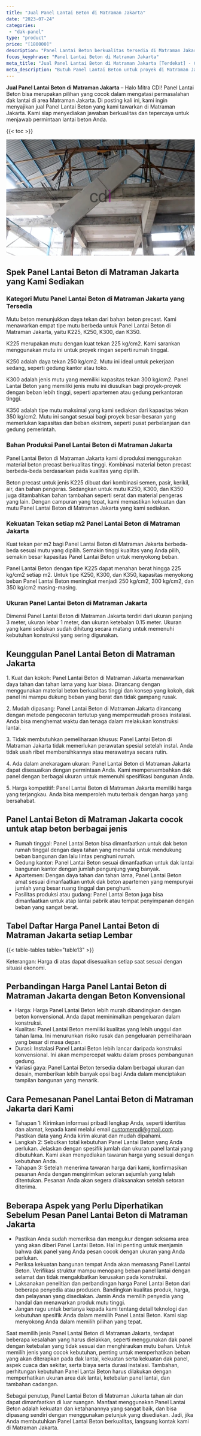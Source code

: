```yaml
---
title: "Jual Panel Lantai Beton di Matraman Jakarta"
date: "2023-07-24"
categories:
 - "dak-panel"
type: "product"
price: "[180000]"
description: "Panel Lantai Beton berkualitas tersedia di Matraman Jakarta. Solusi ideal untuk proyek konstruksi dengan standar terbaik, Panel Lantai Beton memberikan kekuatan maksimal untuk proyek pembangunan. Konsultasi gratis."
focus_keyphrase: "Panel Lantai Beton di Matraman Jakarta"
meta_title: "Jual Panel Lantai Beton di Matraman Jakarta [Terdekat] - CDI"
meta_description: "Butuh Panel Lantai Beton untuk proyek di Matraman Jakarta?. Tersedia Panel Lantai Beton premium untuk pembangunan. Penawaran spesial hanya di sini."
---
```


**Jual Panel Lantai Beton di Matraman Jakarta** – Halo Mitra CDI! Panel Lantai Beton bisa merupakan pilihan yang cocok dalam mengatasi permasalahan dak lantai di area Matraman Jakarta. Di posting kali ini, kami ingin menyajikan jual Panel Lantai Beton yang kami tawarkan di Matraman Jakarta. Kami siap menyediakan jawaban berkualitas dan tepercaya untuk menjawab permintaan lantai beton Anda.

{{< toc >}}

![Jual Panel Lantai Beton di Matraman Jakarta](/images/dak-panel/dak-panel-31.jpg)

## Spek Panel Lantai Beton di Matraman Jakarta yang Kami Sediakan

### Kategori Mutu Panel Lantai Beton di Matraman Jakarta yang Tersedia

Mutu beton menunjukkan daya tekan dari bahan beton precast. Kami menawarkan empat tipe mutu berbeda untuk Panel Lantai Beton di Matraman Jakarta, yaitu K225, K250, K300, dan K350.

K225 merupakan mutu dengan kuat tekan 225 kg/cm2. Kami sarankan menggunakan mutu ini untuk proyek ringan seperti rumah tinggal.

K250 adalah daya tekan 250 kg/cm2. Mutu ini ideal untuk pekerjaan sedang, seperti gedung kantor atau toko.

K300 adalah jenis mutu yang memiliki kapasitas tekan 300 kg/cm2. Panel Lantai Beton yang memiliki jenis mutu ini diusulkan bagi proyek-proyek dengan beban lebih tinggi, seperti apartemen atau gedung perkantoran tinggi.

K350 adalah tipe mutu maksimal yang kami sediakan dari kapasitas tekan 350 kg/cm2. Mutu ini sangat sesuai bagi proyek besar-besaran yang memerlukan kapasitas dan beban ekstrem, seperti pusat perbelanjaan dan gedung pemerintah.

### Bahan Produksi Panel Lantai Beton di Matraman Jakarta

Panel Lantai Beton di Matraman Jakarta kami diproduksi menggunakan material beton precast berkualitas tinggi. Kombinasi material beton precast berbeda-beda berdasarkan pada kualitas yang dipilih.

Beton precast untuk jenis K225 dibuat dari kombinasi semen, pasir, kerikil, air, dan bahan pengeras. Sedangkan untuk mutu K250, K300, dan K350 juga ditambahkan bahan tambahan seperti serat dan material pengeras yang lain. Dengan campuran yang tepat, kami memastikan kekuatan dan mutu Panel Lantai Beton di Matraman Jakarta yang kami sediakan.

### Kekuatan Tekan setiap m2 Panel Lantai Beton di Matraman Jakarta

Kuat tekan per m2 bagi Panel Lantai Beton di Matraman Jakarta berbeda-beda sesuai mutu yang dipilih. Semakin tinggi kualitas yang Anda pilih, semakin besar kapasitas Panel Lantai Beton untuk menyokong beban.

Panel Lantai Beton dengan tipe K225 dapat menahan berat hingga 225 kg/cm2 setiap m2. Untuk tipe K250, K300, dan K350, kapasitas menyokong beban Panel Lantai Beton meningkat menjadi 250 kg/cm2, 300 kg/cm2, dan 350 kg/cm2 masing-masing.

### Ukuran Panel Lantai Beton di Matraman Jakarta

Dimensi Panel Lantai Beton di Matraman Jakarta terdiri dari ukuran panjang 3 meter, ukuran lebar 1 meter, dan ukuran ketebalan 0.15 meter. Ukuran yang kami sediakan sudah dihitung secara matang untuk memenuhi kebutuhan konstruksi yang sering digunakan.

## Keunggulan Panel Lantai Beton di Matraman Jakarta

1\.  Kuat dan kokoh: Panel Lantai Beton di Matraman Jakarta menawarkan daya tahan dan tahan lama yang luar biasa. Dirancang dengan menggunakan material beton berkualitas tinggi dan konsep yang kokoh, dak panel ini mampu dukung beban yang berat dan tidak gampang rusak.

2\.  Mudah dipasang: Panel Lantai Beton di Matraman Jakarta dirancang dengan metode pengecoran tertutup yang mempermudah proses instalasi. Anda bisa menghemat waktu dan tenaga dalam melakukan konstruksi lantai.

3\.  Tidak membutuhkan pemeliharaan khusus: Panel Lantai Beton di Matraman Jakarta tidak memerlukan perawatan spesial setelah instal. Anda tidak usah ribet membersihkannya atau merawatnya secara rutin.

4\.  Ada dalam anekaragam ukuran: Panel Lantai Beton di Matraman Jakarta dapat disesuaikan dengan permintaan Anda. Kami mempersembahkan dak panel dengan berbagai ukuran untuk memenuhi spesifikasi bangunan Anda.

5\.  Harga kompetitif: Panel Lantai Beton di Matraman Jakarta memiliki harga yang terjangkau. Anda bisa memperoleh mutu terbaik dengan harga yang bersahabat.

## Panel Lantai Beton di Matraman Jakarta cocok untuk atap beton berbagai jenis

*   Rumah tinggal: Panel Lantai Beton bisa dimanfaatkan untuk dak beton rumah tinggal dengan daya tahan yang memadai untuk mendukung beban bangunan dan lalu lintas penghuni rumah.
*   Gedung kantor: Panel Lantai Beton sesuai dimanfaatkan untuk dak lantai bangunan kantor dengan jumlah pengunjung yang banyak.
*   Apartemen: Dengan daya tahan dan tahan lama, Panel Lantai Beton amat sesuai dimanfaatkan untuk dak beton apartemen yang mempunyai jumlah yang besar ruang tinggal dan penghuni.
*   Fasilitas produksi atau gudang: Panel Lantai Beton juga bisa dimanfaatkan untuk atap lantai pabrik atau tempat penyimpanan dengan beban yang sangat berat.

## Tabel Daftar Harga Panel Lantai Beton di Matraman Jakarta setiap Lembar

{{< table-tables table="table13" >}}

Keterangan: Harga di atas dapat disesuaikan setiap saat sesuai dengan situasi ekonomi.

## Perbandingan Harga Panel Lantai Beton di Matraman Jakarta dengan Beton Konvensional

*   Harga: Harga Panel Lantai Beton lebih murah dibandingkan dengan beton konvensional. Anda dapat meminimalkan pengeluaran dalam konstruksi.
*   Kualitas: Panel Lantai Beton memiliki kualitas yang lebih unggul dan tahan lama. Ini menurunkan risiko rusak dan pengeluaran pemeliharaan yang besar di masa depan.
*   Durasi: Instalasi Panel Lantai Beton lebih lancar daripada konstruksi konvensional. Ini akan mempercepat waktu dalam proses pembangunan gedung.
*   Variasi gaya: Panel Lantai Beton tersedia dalam berbagai ukuran dan desain, memberikan lebih banyak opsi bagi Anda dalam menciptakan tampilan bangunan yang menarik.

## Cara Pemesanan Panel Lantai Beton di Matraman Jakarta dari Kami

*   Tahapan 1: Kirimkan informasi pribadi lengkap Anda, seperti identitas dan alamat, kepada kami melalui email customercdi@gmail.com. Pastikan data yang Anda kirim akurat dan mudah dipahami.
*   Langkah 2: Sebutkan total kebutuhan Panel Lantai Beton yang Anda perlukan. Jelaskan dengan spesifik jumlah dan ukuran panel lantai yang dibutuhkan. Kami akan menyediakan tawaran harga yang sesuai dengan kebutuhan Anda.
*   Tahapan 3: Setelah menerima tawaran harga dari kami, konfirmasikan pesanan Anda dengan mengirimkan setoran sejumlah yang telah ditentukan. Pesanan Anda akan segera dilaksanakan setelah setoran diterima.

## Beberapa Aspek yang Perlu Diperhatikan Sebelum Pesan Panel Lantai Beton di Matraman Jakarta

*   Pastikan Anda sudah memeriksa dan mengukur dengan seksama area yang akan diberi Panel Lantai Beton. Hal ini penting untuk menjamin bahwa dak panel yang Anda pesan cocok dengan ukuran yang Anda perlukan.
*   Periksa kekuatan bangunan tempat Anda akan memasang Panel Lantai Beton. Verifikasi struktur mampu menopang beban panel lantai dengan selamat dan tidak mengakibatkan kerusakan pada konstruksi.
*   Laksanakan penelitian dan perbandingan harga Panel Lantai Beton dari beberapa penyedia atau produsen. Bandingkan kualitas produk, harga, dan pelayanan yang disediakan. Jamin Anda memilih penyedia yang handal dan menawarkan produk mutu tinggi.
*   Jangan ragu untuk bertanya kepada kami tentang detail teknologi dan kebutuhan spesifik Anda dalam memilih Panel Lantai Beton. Kami siap menyokong Anda dalam memilih pilihan yang tepat.

Saat memilih jenis Panel Lantai Beton di Matraman Jakarta, terdapat beberapa kesalahan yang harus dielakkan, seperti menggunakan dak panel dengan ketebalan yang tidak sesuai dan menghiraukan mutu bahan. Untuk memilih jenis yang cocok kebutuhan, penting untuk memperhatikan beban yang akan diterapkan pada dak lantai, kekuatan serta kekuatan dak panel, aspek cuaca dan sekitar, serta biaya serta durasi instalasi. Tambahan, perhitungan kebutuhan Panel Lantai Beton harus dilakukan dengan memperhatikan ukuran area dak lantai, ketebalan panel lantai, dan tambahan cadangan.

Sebagai penutup, Panel Lantai Beton di Matraman Jakarta tahan air dan dapat dimanfaatkan di luar ruangan. Manfaat menggunakan Panel Lantai Beton adalah kekuatan dan ketahanannya yang sangat baik, dan bisa dipasang sendiri dengan menggunakan petunjuk yang disediakan. Jadi, jika Anda membutuhkan Panel Lantai Beton berkualitas, langsung kontak kami di Matraman Jakarta.